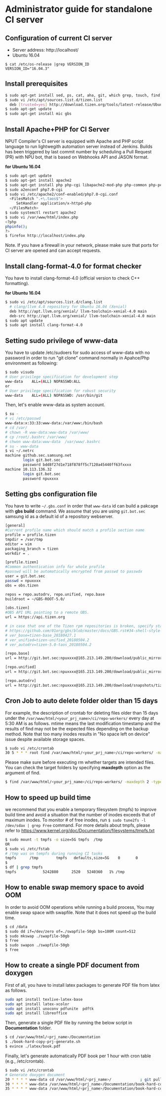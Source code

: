 
Administrator guide for standalone CI server
============================================

Configuration of current CI server
----------------------------------
- Server address: http://localhost/
- Ubuntu 16.04
```
$ cat /etc/os-release |grep VERSION_ID
VERSION_ID="16.04.3"
```

Install prerequisites
---------------------
```bash
$ sudo apt-get install sed, ps, cat, aha, git, which grep, touch, find, wca, cppcheck
$ sudo vi /etc/apt/sources.list.d/tizen.list
  deb [trusted=yes] http://download.tizen.org/tools/latest-release/Ubuntu_16.04/ / # upgraded to xenial
$ sudo apt-get update
$ sudo apt-get install mic gbs
```

Install Apache+PHP for CI Server
---------------------------------
NPUT Compiler's CI server is equipped with Apache and PHP script language to run lightwegith automation server
instead of Jenkins. Builds has been triggered by last commit number by scheduling a Pull Request (PR) with NPU bot, that is based on Webhooks API and JASON format.

**for Ubuntu 16.04**
```bash
$ sudo apt-get update
$ sudo apt-get install apache2
$ sudo apt-get install php php-cgi libapache2-mod-php php-common php-pear php-mbstring
$ sudo a2enconf php7.0-cgi
$ sudo vi /etc/apache2/conf-enabled/php7.0-cgi.conf
  <FilesMatch ".+\.taos$">
     SetHandler application/x-httpd-php
  </FilesMatch>
$ sudo systemctl restart apache2
$ sudo vi /var/www/html/index.php
<?php
phpinfo();
?>
$ firefox http://localhost/index.php
```

Note. If you have a firewall in your network, please make sure that ports for CI server are opened and can accept requests.

Install clang-format-4.0 for format checker
-------------------------------------------
You have to install clang-format-4.0 (official version to check C++ formatting).

**for Ubuntu 16.04**
```bash
$ sudo vi /etc/apt/sources.list.d/clang.list
  # clang/llvm 4.0 repository for Ubuntu 16.04 (Xenial)
  deb http://apt.llvm.org/xenial/ llvm-toolchain-xenial-4.0 main
  deb-src http://apt.llvm.org/xenial/ llvm-toolchain-xenial-4.0 main
$ sudo apt update
$ sudo apt install clang-format-4.0
```

Setting sudo privilege of www-data
----------------------------------
You have to update /etc/sudoers for sudo access of www-data with no password  in order to run "git clone" command normally
in Apahce/Php environment as following:
```bash
$ sudo visudo
# User privilege specification for development step
www-data    ALL=(ALL) NOPASSWD:ALL
or
# User privilege specification for robust security
www-data    ALL=(ALL) NOPASSWD: /usr/bin/git

```

Then, let's enable www-data as system account.
```bash
$ su -
# vi /etc/passwd
www-data:x:33:33:www-data:/var/www:/bin/bash
# cd /var/
# chown -R www-data:www-data /var/www/
# cp /root/.bashrc /var/www/
# chwon www-data:www-data  /var/www/.bashrc
# su - www-data
$ vi ~/.netrc
machine github.sec.samsung.net
        login git.bot.sec
        password bdd8f27d1e718f878ff5c7120a45440ff63fxxxx
machine 10.113.136.32
        login git.bot.sec
        password npuxxxx
```

Setting gbs configuration file
------------------------------
You have to write `~/.gbs.conf` in order that `www-data` id can build a pakcage with **gbs build** command.
We assume that you are using `git.bot.sec` samsung id as a default id of a repository webserver. 
```bash
[general]
#Current profile name which should match a profile section name
profile = profile.tizen
tmpdir = /var/tmp
editor = vim
packaging_branch = tizen
workdir = .

[profile.tizen]
#Common authentication info for whole profile
#passwd will be automatically encrypted from passwd to passwdx
user = git.bot.sec
passwd = npuxxxx
obs = obs.tizen

repos = repo.autodrv, repo.unified, repo.base
buildroot = ~/GBS-ROOT-5.0/

[obs.tizen]
#OBS API URL pointing to a remote OBS.
url = https://api.tizen.org

# in case that one of the Tizen rpm repositories is broken, specify stable version as follows instead of "latest".
# https://github.com/01org/gbs/blob/master/docs/GBS.rst#34-shell-style-variable-references
# ver_base=tizen-base_20180427.1
# ver_unified=tizen-unified_20180504.2
# ver_autodrv=tizen-5.0-taos_20180504.2

[repo.base]
url = http://git.bot.sec:npuxxxx@165.213.149.200/download/public_mirror/tizen/base/latest/repos/standard/packages/

[repo.unified]
url = http://git.bot.sec:npuxxxx@165.213.149.200/download/public_mirror/tizen/unified/latest/repos/standard/packages/

[repo.autodrv]
url = http://git.bot.sec:npuxxxx@165.213.149.200/download/snapshots/tizen/5.0-taos/latest/repos/standard/packages/
```

Cron Job to auto delete folder older than 15 days
------------------------------------------------
For example, the description of crontab for deleting files older than 15 days
under the `/var/www/html/<your_prj_name>/ci/repo-workers/` every day at 5:30 AM is as follows.
mtime means the last modification timestamp and the results of find may not be 
the expected files depending on the backup method. Note that too many inodes
results in "No space left on device" issue despite available storage spaces.
```bash
$ sudo vi /etc/crontab
30 5 * * * root find /var/www/html/<your_prj_name>/ci/repo-workers/ -maxdepth 2 -type d -mtime +15 -exec rm -rf {} \;
```

Please make sure before executing rm whether targets are intended files. 
You can check the target folders by specifying __maxdepth__ option as the argument of find.
```bash
$ find /var/www/html/<your_prj_name>/ci/repo-workers/ -maxdepth 2 -type d -mtime +15
```

How to speed up build time
--------------------------
we recommend that you enable a temporary filesystem (tmpfs) to improve build time and
avoid a situation that the number of inodes exceeds that of maximum inodes.
To monitor # of free inodes, run `$ sudo tune2fs -l /dev/sdax | grep Free` command.
For more details about tmpfs, please refer to https://www.kernel.org/doc/Documentation/filesystems/tmpfs.txt
```bash
$ sudo mount -t tmpfs -o size=5G tmpfs  /tmp
OR
$ sudo vi /etc/fstab
# /tmp was on tempfs during running CI tasks
tmpfs      /tmp        tmpfs   defaults,size=5G    0       0
$
$ df | grep tmpfs
tmpfs            5242880      2520   5240360   1% /tmp
```

How to enable swap memory space to avoid OOM
--------------------------------------------
In order to avoid OOM operations while running a build process, You may enable swap space with swapfile.
Note that it does not speed up the build time.
```bash
$ cd /data
$ sudo dd if=/dev/zero of=./swapfile-50gb bs=100M count=512
$ sudo mkswap ./swapfile-50gb
$ free
$ sudo swapon ./swapfile-50gb
$ free
```

How to create a single PDF document from doxygen
-------------------------------------------------
First of all, you have to install latex packages to generate PDF file from latex as follows.
```bash
sudo apt install texlive-latex-base
sudo apt install latex-xcolor
sudo apt install unoconv pdfunite  pdftk
sudo apt install libreoffice
```

Then, generate a single PDF file by running the below script in __Documentation__ folder.
```bash
$ cd /var/www/html/<prj_name>/Documentation
$ ./book-hard-copy-prj-generate.sh
$ evince ./latex/book.pdf
```

Finally, let's generate automatically PDF book per 1 hour with cron table (e.g., /etc/crontab).
```bash
$ sudo vi /etc/crontab
# Generate doxygen document
20 * * * * www-data cd /var/www/html/<prj_name>/             ; git pull
30 * * * * www-data /var/www/html/<prj_name>/Documentation/book-hard-copy-prj-generate.sh
35 * * * * www-data /var/www/html/<prj_name>/Documentation/book-hard-copy-ci-generate.sh
```
